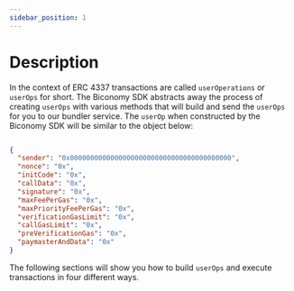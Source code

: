 ```yaml
---
sidebar_position: 1
---
```

# Description

In the context of ERC 4337 transactions are called `userOperations` or `userOps` for short. The Biconomy SDK abstracts away the process of creating `userOps` with various methods that will build and send the `userOps` for you to our bundler service. The `userOp` when constructed by the Biconomy SDK will be similar to the object below:

```json

{
  "sender": "0x0000000000000000000000000000000000000000",
  "nonce": "0x",
  "initCode": "0x",
  "callData": "0x",
  "signature": "0x",
  "maxFeePerGas": "0x",
  "maxPriorityFeePerGas": "0x",
  "verificationGasLimit": "0x",
  "callGasLimit": "0x",
  "preVerificationGas": "0x",
  "paymasterAndData": "0x"
}


```

The following sections will show you how to build `userOps` and execute transactions in four different ways.